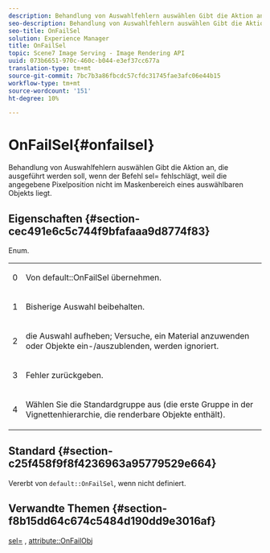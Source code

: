 ```yaml
---
description: Behandlung von Auswahlfehlern auswählen Gibt die Aktion an, die ausgeführt werden soll, wenn der Befehl sel= fehlschlägt, weil die angegebene Pixelposition nicht im Maskenbereich eines auswählbaren Objekts liegt.
seo-description: Behandlung von Auswahlfehlern auswählen Gibt die Aktion an, die ausgeführt werden soll, wenn der Befehl sel= fehlschlägt, weil die angegebene Pixelposition nicht im Maskenbereich eines auswählbaren Objekts liegt.
seo-title: OnFailSel
solution: Experience Manager
title: OnFailSel
topic: Scene7 Image Serving - Image Rendering API
uuid: 073b6651-970c-460c-b044-e3ef37cc677a
translation-type: tm+mt
source-git-commit: 7bc7b3a86fbcdc57cfdc31745fae3afc06e44b15
workflow-type: tm+mt
source-wordcount: '151'
ht-degree: 10%

---
```



# OnFailSel{#onfailsel}

Behandlung von Auswahlfehlern auswählen Gibt die Aktion an, die ausgeführt werden soll, wenn der Befehl sel= fehlschlägt, weil die angegebene Pixelposition nicht im Maskenbereich eines auswählbaren Objekts liegt.

## Eigenschaften {#section-cec491e6c5c744f9bfafaaa9d8774f83}

Enum.

<table id="simpletable_1CFD2BC6F9BC4D2AB372EAF115B7F2FC"> 
 <tr class="strow"> 
  <td class="stentry"> <p>0 </p> </td> 
  <td class="stentry"> <p>Von <span class="codeph"> default::OnFailSel </span> übernehmen. </p> </td> 
 </tr> 
 <tr class="strow"> 
  <td class="stentry"> <p>1 </p> </td> 
  <td class="stentry"> <p>Bisherige Auswahl beibehalten. </p> </td> 
 </tr> 
 <tr class="strow"> 
  <td class="stentry"> <p>2 </p> </td> 
  <td class="stentry"> <p>die Auswahl aufheben; Versuche, ein Material anzuwenden oder Objekte ein-/auszublenden, werden ignoriert. </p> </td> 
 </tr> 
 <tr class="strow"> 
  <td class="stentry"> <p>3 </p> </td> 
  <td class="stentry"> <p>Fehler zurückgeben. </p> </td> 
 </tr> 
 <tr class="strow"> 
  <td class="stentry"> <p>4 </p> </td> 
  <td class="stentry"> <p>Wählen Sie die Standardgruppe aus (die erste Gruppe in der Vignettenhierarchie, die renderbare Objekte enthält). </p> </td> 
 </tr> 
</table>

## Standard {#section-c25f458f9f8f4236963a95779529e664}

Vererbt von `default::OnFailSel`, wenn nicht definiert.

## Verwandte Themen {#section-f8b15dd64c674c5484d190dd9e3016af}

[sel=](../../../../../ir-api/http-protocol/image-rendering-api-ref/c-ir-http-protocol-ref/c-ir-http-protocol-command-reference/r-ir-sel.md#reference-01322c58d414481385c29fcdd27a090b) ,  [attribute::OnFailObj](../../../../../ir-api/material-cat/image-rendering-api-ref/c-ir-material-catalog/c-ir-attributes-reference/r-ir-onfailobj.md#reference-4c6ba90418e84da5831f8573bbbf2c8d)
